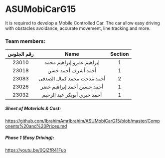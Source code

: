 # ASUMobiCarG15
It is required to develop a Mobile Controlled Car. The car allow easy driving with obstacles avoidance, accurate movement, line tracking and more. 
 

 
### Team members:

|  **رقم الجلوس** | **Name** | **Section** |
|  :------: | :------: | :------: |
|  23010 | إبراهيم عمرو إبراهيم محمد | 1 |
|  23018 | أحمد أشرف أحمد حسن | 1 |
|  23083 | أحمد مدحت محمد كمال الصدفى | 2 |
|  23026 | أحمد حسين أحمد إبراهيم خضر | 1 |
|  23032 | أحمد خيري أبوبكر عبد الرحيم | 1 |

##### Sheet of Materials & Cost:
https://github.com/IbrahimAmrIbrahim/ASUMobiCarG15/blob/master/Components%20and%20Prices.md

##### Phase 1 (Easy Driving):
https://youtu.be/0QlZfR41Fuo 
